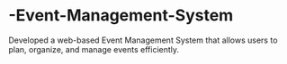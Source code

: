 # -Event-Management-System
 Developed a web-based Event Management System that allows users to plan, organize, and  manage events efficiently.
